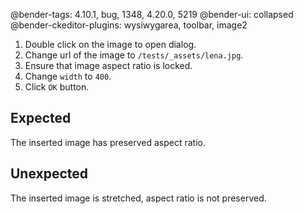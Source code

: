 @bender-tags: 4.10.1, bug, 1348, 4.20.0, 5219
@bender-ui: collapsed
@bender-ckeditor-plugins: wysiwygarea, toolbar, image2

1. Double click on the image to open dialog.
2. Change url of the image to `/tests/_assets/lena.jpg`.
3. Ensure that image aspect ratio is locked.
4. Change `width` to `400`.
5. Click `OK` button.

## Expected

The inserted image has preserved aspect ratio.

## Unexpected

The inserted image is stretched, aspect ratio is not preserved.
